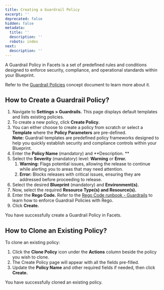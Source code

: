 ```yaml
---
title: Creating a Guardrail Policy
excerpt: ''
deprecated: false
hidden: false
metadata:
  title: ''
  description: ''
  robots: index
next:
  description: ''
---
```

A Guardrail Policy in Facets is a set of predefined rules and conditions designed to enforce security, compliance, and operational standards within your Blueprint. 

Refer to the [Guardrail Policies](doc:guardrail-policy) concept document to learn more about it.

## How to Create a Guardrail Policy?

1. Navigate to **Settings > Guardrails.** This page displays default templates and lists existing policies.
2. To create a new policy, click **Create Policy.**
3. You can either choose to create a policy from scratch or select a **Template** where the **Policy Parameters** are pre-defined.  
   **Note:** Guardrail templates are predefined policy frameworks designed to help you quickly establish security and compliance controls within your Blueprint.
4. Enter the **Policy Name** (mandatory) and **Description. **
5. Select the **Severity** (mandatory) level: **Warning** or **Error.**
   1. **Warning:** Flags potential issues, allowing the release to continue while alerting you to areas that may need attention.
   2. **Error:** Blocks releases with critical issues, ensuring they are addressed before proceeding to release.
6. Select the desired **Blueprint** (mandatory) and **Environment(s).**
7. Now, select the required **Resource Type(s) **and** Resource(s).**
8. Enter the **Rego Code.** Refer to the [Rego Code runbook - Guardrails](https://app.clickup.com/3443930/docs/3936u-40207/3936u-64347) to learn how to enforce Guardrail Policies with Rego.
9. Click **Create.**

You have successfully create a Guardrail Policy in Facets.

## How to Clone an Existing Policy?

To clone an existing policy:

1. Click the **Clone Policy** icon under the **Actions** column beside the policy you wish to clone.
2. The Create Policy page will appear with all the fields pre-filled.
3. Update the **Policy Name** and other required fields if needed, then click **Create.**

You have successfully cloned an existing policy.